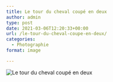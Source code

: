 ```yaml
---
title: Le tour du cheval coupé en deux
author: admin
type: post
date: 2021-03-06T12:20:33+00:00
url: /le-tour-du-cheval-coupe-en-deux/
categories:
  - Photographie
format: image

---
```

![Le tour du cheval coupé en deux](./dsc4181.jpg)